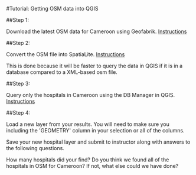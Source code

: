#Tutorial: Getting OSM data into QGIS

##Step 1:

Download the latest OSM data for Cameroon using Geofabrik. [Instructions](https://github.com/d3netxer/virtual-mapgive-course/blob/master/downloading-osm-data.md)

##Step 2:

Convert the OSM file into SpatiaLite. [Instructions](https://github.com/d3netxer/virtual-mapgive-course/blob/master/OSM-to-SpatiaLite.md)

This is done because it will be faster to query the data in QGIS if it is in a database compared to a XML-based osm file.

##Step 3:

Query only the hospitals in Cameroon using the DB Manager in QGIS. [Instructions](https://github.com/d3netxer/virtual-mapgive-course/blob/master/qgis-querying.md)

##Step 4:

Load a new layer from your results. You will need to make sure you including the 'GEOMETRY' column in your selection or all of the columns. 

Save your new hospital layer and submit to instructor along with answers to the following questions.

How many hospitals did your find? Do you think we found all of the hospitals in OSM for Cameroon? If not, what else could we have done?
